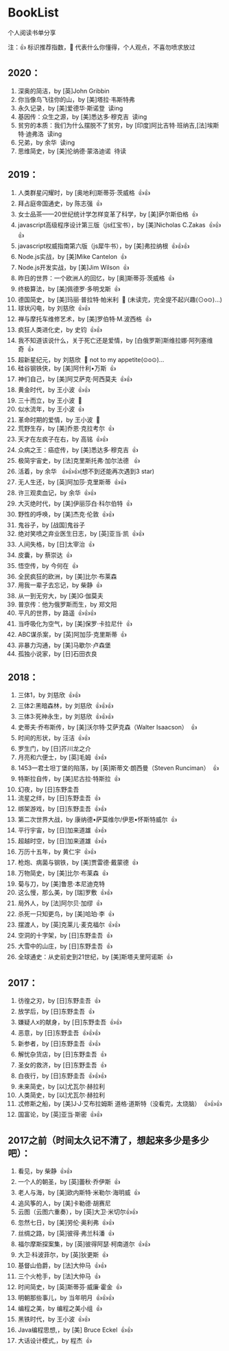 # BookList
个人阅读书单分享

注：:+1: 标识推荐指数，:shit: 代表什么你懂得，个人观点，不喜勿喷求放过
## 2020：
1. 深奥的简洁，by [英]John Gribbin&nbsp;&nbsp; 
1. 你当像鸟飞往你的山，by [美]塔拉·韦斯特弗&nbsp;&nbsp;
1. 永久记录，by [美]爱德华·斯诺登&nbsp;&nbsp;读ing
1. 基因传：众生之源，by [美]悉达多·穆克吉&nbsp;&nbsp;读ing
1. 贫穷的本质：我们为什么摆脱不了贫穷，by [印度]阿比吉特·班纳吉,[法]埃斯特·迪弗洛&nbsp;&nbsp;读ing
1. 兄弟，by 余华&nbsp;&nbsp;读ing
1. 思维简史，by [美]伦纳德·蒙洛迪诺&nbsp;&nbsp;待读

## 2019：
1. 人类群星闪耀时，by [奥地利]斯蒂芬·茨威格&nbsp;&nbsp;:+1::+1:
1. 拜占庭帝国通史，by 陈志强&nbsp;&nbsp;:+1:
1. 女士品茶——20世纪统计学怎样变革了科学，by [美]萨尔斯伯格&nbsp;&nbsp;:+1:
1. javascript高级程序设计第三版（js红宝书），by [美]Nicholas C.Zakas&nbsp;&nbsp;:+1::+1::+1:
1. javascript权威指南第六版（js犀牛书），by [美]弗拉纳根&nbsp;&nbsp;:+1::+1::+1:
1. Node.js实战，by [美]Mike Cantelon&nbsp;&nbsp;:+1:
1. Node.js开发实战，by [美]Jim Wilson&nbsp;&nbsp;:+1:
1. 昨日的世界：一个欧洲人的回忆，by [奥]斯蒂芬·茨威格&nbsp;&nbsp;:+1:
1. 终极算法，by [美]佩德罗·多明戈斯&nbsp;&nbsp;:+1:
1. 德国简史，by [美]玛丽·普拉特·帕米利&nbsp;&nbsp;:shit:&nbsp;(未读完，完全提不起兴趣(⊙o⊙)…)
1. 球状闪电，by 刘慈欣&nbsp;&nbsp;:+1::+1:
1. 禅与摩托车维修艺术，by [美]罗伯特·M.波西格&nbsp;&nbsp;:+1:
1. 疯狂人类进化史，by 史钧&nbsp;&nbsp;:+1::+1:
1. 我不知道该说什么，关于死亡还是爱情，by [白俄罗斯]斯维拉娜·阿列塞维奇&nbsp;&nbsp;:+1:
1. 超新星纪元，by 刘慈欣&nbsp;&nbsp;:shit:&nbsp;not to my appetite(⊙o⊙)…
1. 硅谷钢铁侠，by [美]阿什利•万斯&nbsp;&nbsp;:+1:
1. 神们自己，by [美]阿艾萨克·阿西莫夫&nbsp;&nbsp;:+1::+1:
1. 黄金时代，by 王小波&nbsp;&nbsp;:+1::+1:
1. 三十而立，by 王小波&nbsp;&nbsp;:shit:
1. 似水流年，by 王小波&nbsp;&nbsp;:+1:
1. 革命时期的爱情，by 王小波&nbsp;&nbsp;:shit:
1. 荒野生存，by [美]乔恩·克拉考尔&nbsp;&nbsp;:+1:
1. 天才在左疯子在右，by 高铭&nbsp;&nbsp;:+1::+1:
1. 众病之王：癌症传，by [美]悉达多·穆克吉&nbsp;&nbsp;:+1:
1. 极简宇宙史，by [法]克里斯托弗·加尔法德 &nbsp;&nbsp;:+1:
1. 活着，by 余华 &nbsp;&nbsp;:+1::+1::+1:(想不到还能再次遇到3 star)
1. 无人生还，by [英]阿加莎·克里斯蒂&nbsp;&nbsp;:+1::+1:
1. 许三观卖血记，by 余华&nbsp;&nbsp;:+1::+1:
1. 大灭绝时代，by [美]伊丽莎白·科尔伯特&nbsp;&nbsp;:+1:
1. 野性的呼唤，by [美]杰克·伦敦&nbsp;&nbsp;:+1::+1:
1. 鬼谷子，by [战国]鬼谷子&nbsp;&nbsp;
1. 绝对笑喷之弃业医生日志，by [英]亚当·凯&nbsp;&nbsp;:+1::+1:
1. 人间失格，by [日]太宰治&nbsp;&nbsp;:+1:
1. 皮囊，by 蔡崇达&nbsp;&nbsp;:+1:
1. 悟空传，by 今何在&nbsp;&nbsp;:+1:
1. 全民疯狂的欧洲，by [美]比尔·布莱森
1. 用我一辈子去忘记，by 柴静&nbsp;&nbsp;:+1:
1. 从一到无穷大，by [美]G·伽莫夫&nbsp;&nbsp;
1. 普京传：他为俄罗斯而生，by 郑文阳&nbsp;&nbsp;
1. 平凡的世界，by 路遥&nbsp;&nbsp;:+1::+1::+1:
1. 当呼吸化为空气，by [美]保罗·卡拉尼什&nbsp;&nbsp;:+1:
1. ABC谋杀案，by [英]阿加莎·克里斯蒂&nbsp;&nbsp;:+1:
1. 非暴力沟通，by [美]马歇尔·卢森堡&nbsp;&nbsp;
1. 孤独小说家，by [日]石田衣良&nbsp;&nbsp;

## 2018：
1. 三体1，by 刘慈欣&nbsp;&nbsp;:+1::+1:
1. 三体2:黑暗森林，by 刘慈欣&nbsp;&nbsp;:+1::+1::+1:
1. 三体3:死神永生，by 刘慈欣&nbsp;&nbsp;:+1::+1::+1:
1. 史蒂夫·乔布斯传，by [美]沃尔特·艾萨克森（Walter Isaacson）&nbsp;&nbsp;:+1:
1. 时间的形状，by 汪洁&nbsp;&nbsp;:+1::+1:
1. 罗生门，by [日]芥川龙之介
1. 月亮和六便士，by [英]毛姆&nbsp;&nbsp;:+1::+1:
1. 1453—君士坦丁堡的陷落，by [英]斯蒂文·朗西曼（Steven Runciman）&nbsp;&nbsp;:+1:
1. 特斯拉自传，by [美]尼古拉·特斯拉&nbsp;&nbsp;:+1:
1. 幻夜，by [日]东野圭吾
1. 流星之绊，by [日]东野圭吾&nbsp;&nbsp;:+1:
1. 绑架游戏，by [日]东野圭吾&nbsp;&nbsp;:+1::+1:
1. 第二次世界大战，by 康纳德•萨莫维尔/伊恩•怀斯特威尔&nbsp;&nbsp;:+1:
1. 平行宇宙，by [日]加来道雄&nbsp;&nbsp;:+1::+1:
1. 超越时空，by [日]加来道雄&nbsp;&nbsp;:+1::+1:
1. 万历十五年，by 黄仁宇&nbsp;&nbsp;:+1::+1:
1. 枪炮、病菌与钢铁，by [美]贾雷德·戴蒙德&nbsp;&nbsp;:+1:
1. 万物简史，by [美]比尔·布莱森&nbsp;&nbsp;:+1:
1. 菊与刀，by [美]鲁思·本尼迪克特&nbsp;&nbsp;
1. 这么慢，那么美，by [瑞]罗敷&nbsp;&nbsp;:+1::+1:
1. 局外人，by [法]阿尔贝·加缪&nbsp;&nbsp;:+1:
1. 杀死一只知更鸟，by [美]哈珀·李&nbsp;&nbsp;:+1:
1. 摆渡人，by [英]克莱儿·麦克福尔&nbsp;&nbsp;:+1::+1:
1. 空洞的十字架，by [日]东野圭吾&nbsp;&nbsp;:+1:
1. 大雪中的山庄，by [日]东野圭吾&nbsp;&nbsp;:+1:
1. 全球通史：从史前史到21世纪，by [美]斯塔夫里阿诺斯&nbsp;&nbsp;:+1:

## 2017：
1. 彷徨之刃，by [日]东野圭吾&nbsp;&nbsp;:+1:
1. 放学后，by [日]东野圭吾&nbsp;&nbsp;:+1:
1. 嫌疑人x的献身，by [日]东野圭吾&nbsp;&nbsp;:+1::+1:
1. 恶意，by [日]东野圭吾&nbsp;&nbsp;:+1::+1::+1:
1. 新参者，by [日]东野圭吾&nbsp;&nbsp;:+1::+1:
1. 解忧杂货店，by [日]东野圭吾&nbsp;&nbsp;:+1:
1. 圣女的救济，by [日]东野圭吾&nbsp;&nbsp;:+1:
1. 白夜行，by [日]东野圭吾&nbsp;&nbsp;:+1::+1::+1:
1. 未来简史，by [以]尤瓦尔·赫拉利
1. 人类简史，by [以]尤瓦尔·赫拉利
1. 忒修斯之船，by [美]J·J·艾布拉姆斯 道格·道斯特（没看完，太烧脑）&nbsp;&nbsp;:+1::+1::+1:
1. 国富论，by [英]亚当·斯密&nbsp;&nbsp;:+1::+1:

## 2017之前（时间太久记不清了，想起来多少是多少吧）：
1. 看见，by 柴静&nbsp;&nbsp;:+1::+1:
1. 一个人的朝圣，by [英]蕾秋·乔伊斯&nbsp;&nbsp;:+1:
1. 老人与海，by [美]欧内斯特·米勒尔·海明威&nbsp;&nbsp;:+1:
1. 追风筝的人，by [美]卡勒德·胡赛尼
1. 云图（云图六重奏），by [英]大卫·米切尔:+1::+1:
1. 忽然七日，by [美]劳伦·奥利弗&nbsp;&nbsp;:+1::+1:
1. 丝绸之路，by [英]彼得·弗兰科潘&nbsp;&nbsp;:+1:
1. 福尔摩斯探案集，by [英]彼得阿瑟·柯南道尔&nbsp;&nbsp;:+1::+1:
1. 大卫·科波菲尔，by [英]狄更斯&nbsp;&nbsp;:+1:
1. 基督山伯爵，by [法]大仲马&nbsp;&nbsp;:+1::+1:
1. 三个火枪手，by [法]大仲马&nbsp;&nbsp;:+1:
1. 时间简史，by [英]斯蒂芬·威廉·霍金&nbsp;&nbsp;:+1:
1. 明朝那些事儿，by 当年明月&nbsp;&nbsp;:+1::+1::+1:
1. 编程之美，by 编程之美小组&nbsp;&nbsp;:+1:
1. 黑铁时代，by 王小波&nbsp;&nbsp;:+1::+1:
1. Java编程思想,，by [美] Bruce Eckel&nbsp;&nbsp;:+1::+1:
1. 大话设计模式,，by 程杰&nbsp;&nbsp;:+1:
